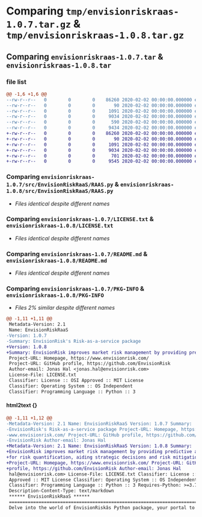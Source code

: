 # Comparing `tmp/envisionriskraas-1.0.7.tar.gz` & `tmp/envisionriskraas-1.0.8.tar.gz`

## Comparing `envisionriskraas-1.0.7.tar` & `envisionriskraas-1.0.8.tar`

### file list

```diff
@@ -1,6 +1,6 @@
--rw-r--r--   0        0        0    86260 2020-02-02 00:00:00.000000 envisionriskraas-1.0.7/src/EnvisionRiskRaaS/RAAS.py
--rw-r--r--   0        0        0       90 2020-02-02 00:00:00.000000 envisionriskraas-1.0.7/src/EnvisionRiskRaaS/__init__.py
--rw-r--r--   0        0        0     1091 2020-02-02 00:00:00.000000 envisionriskraas-1.0.7/LICENSE.txt
--rw-r--r--   0        0        0     9034 2020-02-02 00:00:00.000000 envisionriskraas-1.0.7/README.md
--rw-r--r--   0        0        0      590 2020-02-02 00:00:00.000000 envisionriskraas-1.0.7/pyproject.toml
--rw-r--r--   0        0        0     9434 2020-02-02 00:00:00.000000 envisionriskraas-1.0.7/PKG-INFO
+-rw-r--r--   0        0        0    86260 2020-02-02 00:00:00.000000 envisionriskraas-1.0.8/src/EnvisionRiskRaaS/RAAS.py
+-rw-r--r--   0        0        0       90 2020-02-02 00:00:00.000000 envisionriskraas-1.0.8/src/EnvisionRiskRaaS/__init__.py
+-rw-r--r--   0        0        0     1091 2020-02-02 00:00:00.000000 envisionriskraas-1.0.8/LICENSE.txt
+-rw-r--r--   0        0        0     9034 2020-02-02 00:00:00.000000 envisionriskraas-1.0.8/README.md
+-rw-r--r--   0        0        0      701 2020-02-02 00:00:00.000000 envisionriskraas-1.0.8/pyproject.toml
+-rw-r--r--   0        0        0     9545 2020-02-02 00:00:00.000000 envisionriskraas-1.0.8/PKG-INFO
```

### Comparing `envisionriskraas-1.0.7/src/EnvisionRiskRaaS/RAAS.py` & `envisionriskraas-1.0.8/src/EnvisionRiskRaaS/RAAS.py`

 * *Files identical despite different names*

### Comparing `envisionriskraas-1.0.7/LICENSE.txt` & `envisionriskraas-1.0.8/LICENSE.txt`

 * *Files identical despite different names*

### Comparing `envisionriskraas-1.0.7/README.md` & `envisionriskraas-1.0.8/README.md`

 * *Files identical despite different names*

### Comparing `envisionriskraas-1.0.7/PKG-INFO` & `envisionriskraas-1.0.8/PKG-INFO`

 * *Files 2% similar despite different names*

```diff
@@ -1,11 +1,11 @@
 Metadata-Version: 2.1
 Name: EnvisionRiskRaaS
-Version: 1.0.7
-Summary: EnvisionRisk's Risk-as-a-service package
+Version: 1.0.8
+Summary: EnvisionRisk improves market risk management by providing predictive analytics for risk quantification, aiding strategic decisions and risk mitigation.
 Project-URL: Homepage, https://www.envisionrisk.com/
 Project-URL: GitHub profile, https://github.com/EnvisionRisk
 Author-email: Jonas Hal <jonas.hal@envisionrisk.com>
 License-File: LICENSE.txt
 Classifier: License :: OSI Approved :: MIT License
 Classifier: Operating System :: OS Independent
 Classifier: Programming Language :: Python :: 3
```

#### html2text {}

```diff
@@ -1,11 +1,12 @@
-Metadata-Version: 2.1 Name: EnvisionRiskRaaS Version: 1.0.7 Summary:
-EnvisionRisk's Risk-as-a-service package Project-URL: Homepage, https://
-www.envisionrisk.com/ Project-URL: GitHub profile, https://github.com/
-EnvisionRisk Author-email: Jonas Hal
+Metadata-Version: 2.1 Name: EnvisionRiskRaaS Version: 1.0.8 Summary:
+EnvisionRisk improves market risk management by providing predictive analytics
+for risk quantification, aiding strategic decisions and risk mitigation.
+Project-URL: Homepage, https://www.envisionrisk.com/ Project-URL: GitHub
+profile, https://github.com/EnvisionRisk Author-email: Jonas Hal
 hal@envisionrisk.com> License-File: LICENSE.txt Classifier: License :: OSI
 Approved :: MIT License Classifier: Operating System :: OS Independent
 Classifier: Programming Language :: Python :: 3 Requires-Python: >=3.7
 Description-Content-Type: text/markdown
 ****** EnvisionRiskRaaS ******
 ===============================================================================
 Delve into the world of EnvisionRiskâs Python package, your portal to our
```

